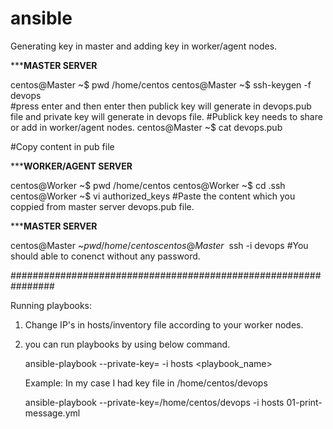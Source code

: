 # ansible

Generating key in master and adding key in worker/agent nodes.

*********************MASTER SERVER******************

centos@Master ~$ pwd
/home/centos
centos@Master ~$ ssh-keygen -f devops  
#press enter and then enter then publick key will generate in devops.pub file and private key will generate in devops file.
#Publick key needs to share or add in worker/agent nodes.
centos@Master ~$ cat devops.pub

#Copy content in pub file

*********************WORKER/AGENT SERVER******************

centos@Worker ~$ pwd
/home/centos
centos@Worker ~$ cd .ssh
centos@Worker ~$ vi authorized_keys
#Paste the content which you coppied from master server devops.pub file.

*********************MASTER SERVER******************

centos@Master ~$pwd
/home/centos
centos@Master ~$ ssh -i devops <workerip>
#You should able to conenct without any password.

################################################################

Running playbooks:
1) Change IP's in hosts/inventory file according to your worker nodes.

2) you can run playbooks by using below command.

    ansible-playbook --private-key=<key-file Location> -i hosts <playbook_name>
  
    Example: In my case I had key file in /home/centos/devops
  
    ansible-playbook --private-key=/home/centos/devops -i hosts 01-print-message.yml
